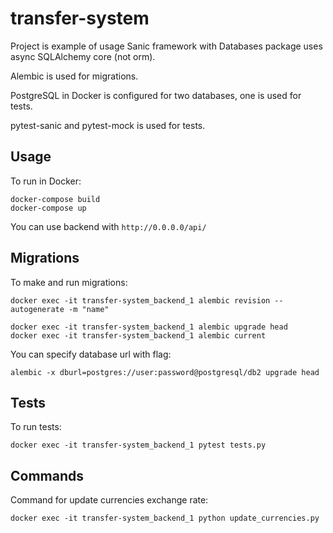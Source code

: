 # transfer-system

Project is example of usage Sanic framework with Databases package uses async SQLAlchemy core (not orm). 

Alembic is used for migrations.

PostgreSQL in Docker is configured for two databases, one is used for tests.

pytest-sanic and pytest-mock is used for tests.

## Usage

To run in Docker:
```shell
docker-compose build
docker-compose up
```

You can use backend with `http://0.0.0.0/api/`

## Migrations

To make and run migrations:
```shell
docker exec -it transfer-system_backend_1 alembic revision --autogenerate -m "name"

docker exec -it transfer-system_backend_1 alembic upgrade head
docker exec -it transfer-system_backend_1 alembic current
```
You can specify database url with flag:
```shell
alembic -x dburl=postgres://user:password@postgresql/db2 upgrade head
```

## Tests

To run tests:
```shell
docker exec -it transfer-system_backend_1 pytest tests.py
```

## Commands

Command for update currencies exchange rate:
```shell
docker exec -it transfer-system_backend_1 python update_currencies.py
```
